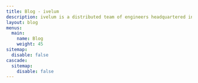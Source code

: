 ```yaml
---
title: Blog - ivelum
description: ivelum is a distributed team of engineers headquartered in Vilnius, Lithuania. We've been helping both start-ups and established businesses build their products since 2003
layout: blog
menus:
  main:
    name: Blog
    weight: 45
sitemap:
  disable: false
cascade:
  sitemap:
    disable: false
---
```

